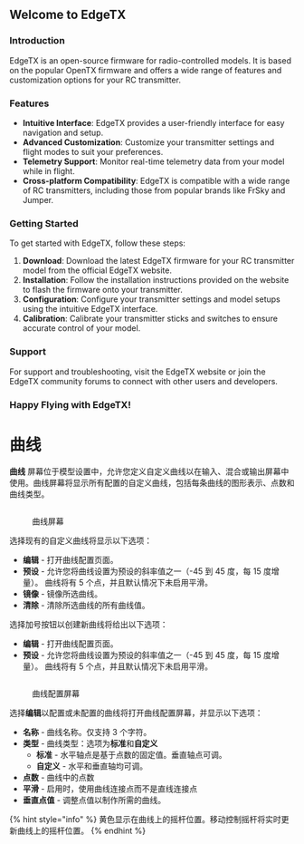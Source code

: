 ## Welcome to EdgeTX

### Introduction

EdgeTX is an open-source firmware for radio-controlled models. It is based on the popular OpenTX firmware and offers a wide range of features and customization options for your RC transmitter.

### Features

- **Intuitive Interface**: EdgeTX provides a user-friendly interface for easy navigation and setup.
- **Advanced Customization**: Customize your transmitter settings and flight modes to suit your preferences.
- **Telemetry Support**: Monitor real-time telemetry data from your model while in flight.
- **Cross-platform Compatibility**: EdgeTX is compatible with a wide range of RC transmitters, including those from popular brands like FrSky and Jumper.

### Getting Started

To get started with EdgeTX, follow these steps:

1. **Download**: Download the latest EdgeTX firmware for your RC transmitter model from the official EdgeTX website.
2. **Installation**: Follow the installation instructions provided on the website to flash the firmware onto your transmitter.
3. **Configuration**: Configure your transmitter settings and model setups using the intuitive EdgeTX interface.
4. **Calibration**: Calibrate your transmitter sticks and switches to ensure accurate control of your model.

### Support

For support and troubleshooting, visit the EdgeTX website or join the EdgeTX community forums to connect with other users and developers.

### Happy Flying with EdgeTX!

# 曲线

**曲线** 屏幕位于模型设置中，允许您定义自定义曲线以在输入、混合或输出屏幕中使用。曲线屏幕将显示所有配置的自定义曲线，包括每条曲线的图形表示、点数和曲线类型。 &#x20;

<figure><img src="/.gitbook/assets/curve1.png" alt=""><figcaption><p>曲线屏幕</p></figcaption></figure>

选择现有的自定义曲线将显示以下选项：

- **编辑** - 打开曲线配置页面。
- **预设** - 允许您将曲线设置为预设的斜率值之一（-45 到 45 度，每 15 度增量）。 曲线将有 5 个点，并且默认情况下未启用平滑。
- **镜像** - 镜像所选曲线。
- **清除** - 清除所选曲线的所有曲线值。

选择加号按钮以创建新曲线将给出以下选项：

- **编辑** - 打开曲线配置页面。
- **预设** - 允许您将曲线设置为预设的斜率值之一（-45 到 45 度，每 15 度增量）。 曲线将有 5 个点，并且默认情况下未启用平滑。

<figure><img src="/.gitbook/assets/curves2.png" alt=""><figcaption><p>曲线配置屏幕</p></figcaption></figure>

选择**编辑**以配置或未配置的曲线将打开曲线配置屏幕，并显示以下选项：

- **名称** - 曲线名称。仅支持 3 个字符。
- **类型** - 曲线类型：选项为**标准**和**自定义**
  - **标准** - 水平轴点是基于点数的固定值。垂直轴点可调。
  - **自定义** - 水平和垂直轴均可调。
- **点数** - 曲线中的点数
- **平滑** - 启用时，使用曲线连接点而不是直线连接点
- **垂直点值** - 调整点值以制作所需的曲线。

{% hint style="info" %}
黄色显示在曲线上的摇杆位置。移动控制摇杆将实时更新曲线上的摇杆位置。
{% endhint %}